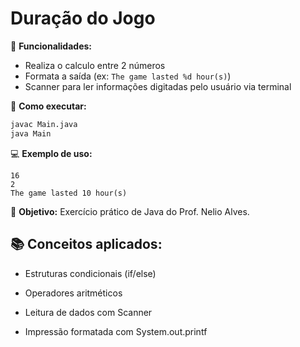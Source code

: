 # Duração do Jogo

🔹 **Funcionalidades:**
- Realiza o calculo entre 2 números
- Formata a saída (ex: `The game lasted %d hour(s)`)
- Scanner para ler informações digitadas pelo usuário via terminal

🚀 **Como executar:**
```bash
javac Main.java
java Main
```

💻 **Exemplo de uso:**
```
16
2
The game lasted 10 hour(s)
```

🎯 **Objetivo:** Exercício prático de Java do Prof. Nelio Alves.

## 📚 Conceitos aplicados:

- Estruturas condicionais (if/else)

- Operadores aritméticos

- Leitura de dados com Scanner

- Impressão formatada com System.out.printf
